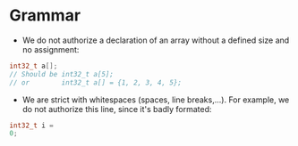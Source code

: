 # Grammar 

* We do not authorize a declaration of an array without a defined size and
no assignment:
```C
int32_t a[];
// Should be int32_t a[5];
// or        int32_t a[] = {1, 2, 3, 4, 5};
```

* We are strict with whitespaces (spaces, line breaks,...). For example,
we do not authorize this line, since it's badly formated:
```C
int32_t i =
0;
```
